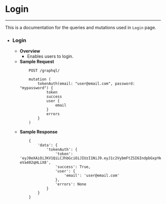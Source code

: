 # Login
----------------
This is a documentation for the queries and mutations used in `Login` page.

- ### Login
    - **Overview**
        - Enables users to login.
    - **Sample Request**
        ```
            POST /graphql/

            mutation (
                tokenAuth(email: "user@email.com", password: "mypassword") {
                    token
                    success
                    user {
                        email
                    }
                    errors
                }
            )
        ```
    - **Sample Response**
        ```
            {
                'data': {
                    'tokenAuth': {
                        'token': 'eyJ0eXAiOiJKV1QiLCJhbGciOiJIUzI1NiJ9.eyJ1c2VybmFtZSI6IndpbGxpYW1zc3VlIiwiZXhwIjoxNTk3MTQ5NTY5LCJvcmlnSWF0IjoxNTk3MTQ5MjY5fQ.ztXsvJSCf9dxVm1Gc7nzCWBbJOnaFY-eVa402qHLiX8',
                        'success': True,
                        'user': {
                            'email': 'user@email.com'
                        },
                        'errors': None
                    }
                }
            }
        ```
